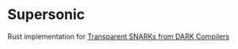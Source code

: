 # Supersonic
Rust implementation for [Transparent SNARKs from DARK Compilers](https://eprint.iacr.org/2019/1229.pdf)

